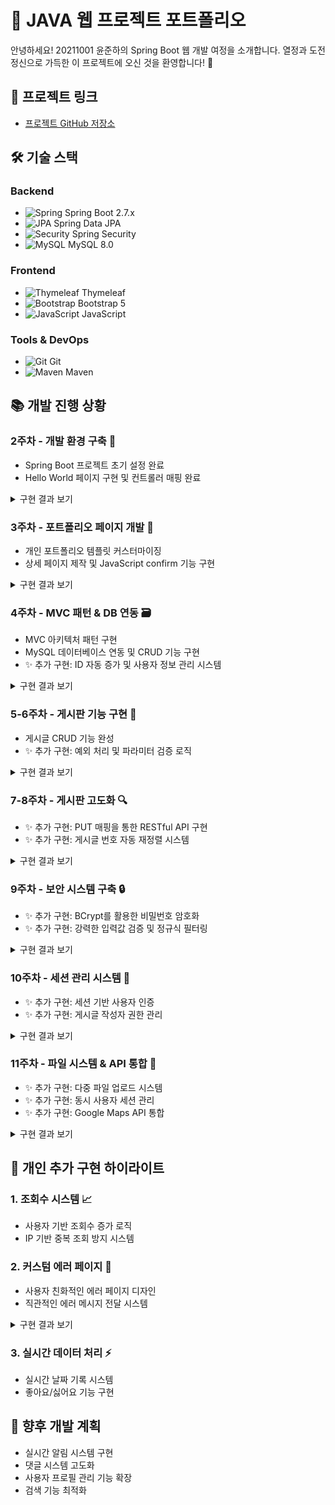 # 🌱 JAVA 웹 프로젝트 포트폴리오

안녕하세요! 20211001 윤준하의 Spring Boot 웹 개발 여정을 소개합니다.
열정과 도전정신으로 가득한 이 프로젝트에 오신 것을 환영합니다! 🎉

## 🔗 프로젝트 링크

- [프로젝트 GitHub 저장소](https://github.com/YJlang/JAVAWEB2)

## 🛠 기술 스택

### Backend
- ![Spring](https://img.shields.io/badge/-Spring-6DB33F?style=flat-square&logo=spring&logoColor=white) Spring Boot 2.7.x
- ![JPA](https://img.shields.io/badge/-JPA-59666C?style=flat-square&logo=hibernate&logoColor=white) Spring Data JPA
- ![Security](https://img.shields.io/badge/-Spring%20Security-6DB33F?style=flat-square&logo=springsecurity&logoColor=white) Spring Security
- ![MySQL](https://img.shields.io/badge/-MySQL-4479A1?style=flat-square&logo=mysql&logoColor=white) MySQL 8.0

### Frontend
- ![Thymeleaf](https://img.shields.io/badge/-Thymeleaf-005F0F?style=flat-square&logo=thymeleaf&logoColor=white) Thymeleaf
- ![Bootstrap](https://img.shields.io/badge/-Bootstrap-7952B3?style=flat-square&logo=bootstrap&logoColor=white) Bootstrap 5
- ![JavaScript](https://img.shields.io/badge/-JavaScript-F7DF1E?style=flat-square&logo=javascript&logoColor=black) JavaScript

### Tools & DevOps
- ![Git](https://img.shields.io/badge/-Git-F05032?style=flat-square&logo=git&logoColor=white) Git
- ![Maven](https://img.shields.io/badge/-Maven-C71A36?style=flat-square&logo=apachemaven&logoColor=white) Maven

## 📚 개발 진행 상황

### 2주차 - 개발 환경 구축 🔧
- Spring Boot 프로젝트 초기 설정 완료
- Hello World 페이지 구현 및 컨트롤러 매핑 완료
<details>
<summary>구현 결과 보기</summary>
<img src="image-3.png" alt="2주차_환경구축">
</details>

### 3주차 - 포트폴리오 페이지 개발 🎨
- 개인 포트폴리오 템플릿 커스터마이징
- 상세 페이지 제작 및 JavaScript confirm 기능 구현
<details>
<summary>구현 결과 보기</summary>
<img src="image-1.png" alt="3주차_포트폴리오">
<img src="image-2.png" alt="3주차_상세페이지">
</details>

### 4주차 - MVC 패턴 & DB 연동 🗃
- MVC 아키텍처 패턴 구현
- MySQL 데이터베이스 연동 및 CRUD 기능 구현
- ✨ 추가 구현: ID 자동 증가 및 사용자 정보 관리 시스템
<details>
<summary>구현 결과 보기</summary>
<img src="image.png" alt="4주차_DB연동">
</details>

### 5-6주차 - 게시판 기능 구현 📝
- 게시글 CRUD 기능 완성
- ✨ 추가 구현: 예외 처리 및 파라미터 검증 로직
<details>
<summary>구현 결과 보기</summary>
<img src="image-5.png" alt="5주차_게시판">
<img src="image-4.png" alt="6주차_예외처리">
<img src="image-6.png" alt="6주차_검증">
</details>

### 7-8주차 - 게시판 고도화 🔍
- ✨ 추가 구현: PUT 매핑을 통한 RESTful API 구현
- ✨ 추가 구현: 게시글 번호 자동 재정렬 시스템
<details>
<summary>구현 결과 보기</summary>
<img src="image-7.png" alt="7주차_REST">
<img src="image-10.png" alt="8주차_페이징">
</details>

### 9주차 - 보안 시스템 구축 🔒
- ✨ 추가 구현: BCrypt를 활용한 비밀번호 암호화
- ✨ 추가 구현: 강력한 입력값 검증 및 정규식 필터링
<details>
<summary>구현 결과 보기</summary>
<img src="image-11.png" alt="9주차_보안">
<img src="image-13.png" alt="9주차_회원가입">
</details>

### 10주차 - 세션 관리 시스템 🍪
- ✨ 추가 구현: 세션 기반 사용자 인증
- ✨ 추가 구현: 게시글 작성자 권한 관리
<details>
<summary>구현 결과 보기</summary>
<img src="image-14.png" alt="10주차_세션">
<img src="image-17.png" alt="10주차_권한">
</details>

### 11주차 - 파일 시스템 & API 통합 📁
- ✨ 추가 구현: 다중 파일 업로드 시스템
- ✨ 추가 구현: 동시 사용자 세션 관리
- ✨ 추가 구현: Google Maps API 통합
<details>
<summary>구현 결과 보기</summary>
<img src="image-19.png" alt="11주차_파일">
<img src="image-22.png" alt="11주차_지도">
</details>

## 🌟 개인 추가 구현 하이라이트

### 1. 조회수 시스템 📈
- 사용자 기반 조회수 증가 로직
- IP 기반 중복 조회 방지 시스템

### 2. 커스텀 에러 페이지 🎨
- 사용자 친화적인 에러 페이지 디자인
- 직관적인 에러 메시지 전달 시스템
<details>
<summary>구현 결과 보기</summary>
<img src="image-18.png" alt="커스텀에러페이지">
</details>

### 3. 실시간 데이터 처리 ⚡
- 실시간 날짜 기록 시스템
- 좋아요/싫어요 기능 구현

## 🎯 향후 개발 계획
- 실시간 알림 시스템 구현
- 댓글 시스템 고도화
- 사용자 프로필 관리 기능 확장
- 검색 기능 최적화
